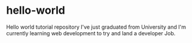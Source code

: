 # hello-world
Hello world tutorial repository
I've just graduated from University and I'm currently learning web development to try and land a developer Job.
